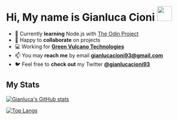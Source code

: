# Hi, My name is **Gianluca Cioni** <img src="https://raw.githubusercontent.com/MartinHeinz/MartinHeinz/master/wave.gif" width="40px">

- 🌱 Currently **learning** Node.js with [The Odin Project](https://www.theodinproject.com/paths/full-stack-javascript/courses/nodejs)
- 💞️ Happy to **collaborate** on projects
- 💻 Working for [**Green Vulcano Technologies**](https://www.greenvulcano.com/)
- 📫 You may **reach me** by email [**gianlucacioni93@gmail.com**](mailto:gianlucacioni93@gmail.com)
- 🐦 Feel free to **check out** my Twitter [**@gianlucacioni93**](https://twitter.com/gianlucacioni93/)

## My Stats


[![Gianluca's GitHub stats](https://github-readme-stats.vercel.app/api?username=gianlucacioni&show_icons=true&theme=gotham&count_private=true&hide=issues,contribs)](https://github.com/anuraghazra/github-readme-stats)

[![Top Langs](https://github-readme-stats.vercel.app/api/top-langs/?username=gianlucacioni&layout=compact&theme=gotham)](https://github.com/anuraghazra/github-readme-stats)

<!---
## Top projects
[![Cv Creator](https://github-readme-stats.vercel.app/api/pin/?username=gianlucacioni&theme=gotham&repo=cv-creator)](https://github.com/gianlucacioni/cv-creator)
<br>

[![Cv Creator](https://github-readme-stats.vercel.app/api/pin/?username=gianlucacioni&theme=gotham&repo=battleship)](https://github.com/gianlucacioni/battleship)
<br>

[![Cv Creator](https://github-readme-stats.vercel.app/api/pin/?username=gianlucacioni&theme=gotham&repo=todo-list)](https://github.com/gianlucacioni/todo-list)
<br>

[![Cv Creator](https://github-readme-stats.vercel.app/api/pin/?username=gianlucacioni&theme=gotham&repo=weatherapp)](https://github.com/gianlucacioni/weatherapp)
--->




<!---
Gianluca-Cioni/Gianluca-Cioni is a ✨ special ✨ repository because its `README.md` (this file) appears on your GitHub profile.
You can click the Preview link to take a look at your changes.
--->
